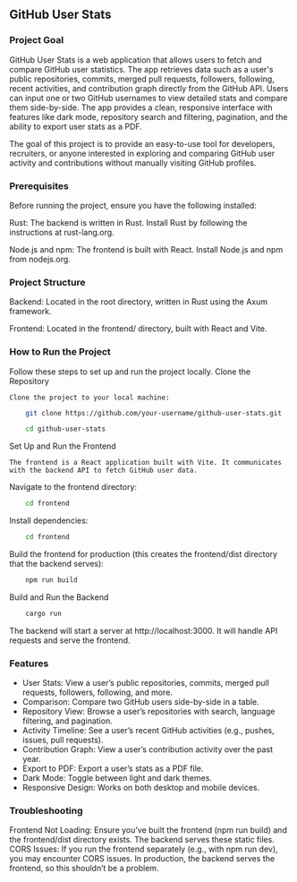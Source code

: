 ## GitHub User Stats

### Project Goal

GitHub User Stats is a web application that allows users to fetch and compare GitHub user statistics. The app retrieves data such as a user's public repositories, commits, merged pull requests, followers, following, recent activities, and contribution graph directly from the GitHub API. Users can input one or two GitHub usernames to view detailed stats and compare them side-by-side. The app provides a clean, responsive interface with features like dark mode, repository search and filtering, pagination, and the ability to export user stats as a PDF.

The goal of this project is to provide an easy-to-use tool for developers, recruiters, or anyone interested in exploring and comparing GitHub user activity and contributions without manually visiting GitHub profiles.

### Prerequisites

Before running the project, ensure you have the following installed:

Rust: The backend is written in Rust. Install Rust by following the instructions at rust-lang.org.

Node.js and npm: The frontend is built with React. Install Node.js and npm from nodejs.org.

### Project Structure
Backend: Located in the root directory, written in Rust using the Axum framework.

Frontend: Located in the frontend/ directory, built with React and Vite.

### How to Run the Project
Follow these steps to set up and run the project locally.
 Clone the Repository

    Clone the project to your local machine:

```bash
    git clone https://github.com/your-username/github-user-stats.git

    cd github-user-stats
```
 Set Up and Run the Frontend

    The frontend is a React application built with Vite. It communicates with the backend API to fetch GitHub user data.

 Navigate to the frontend directory:
```bash
    cd frontend
```

 Install dependencies:
```bash
    cd frontend
```

 Build the frontend for production (this creates the frontend/dist directory that the backend serves):
```bash
    npm run build
```
 Build and Run the Backend
```bash
    cargo run
```
The backend will start a server at http://localhost:3000. It will handle API requests and serve the frontend.




### Features
- User Stats: View a user’s public repositories, commits, merged pull requests, followers, following, and more.
- Comparison: Compare two GitHub users side-by-side in a table.
- Repository View: Browse a user’s repositories with search, language filtering, and pagination.
- Activity Timeline: See a user’s recent GitHub activities (e.g., pushes, issues, pull requests).
- Contribution Graph: View a user’s contribution activity over the past year.
- Export to PDF: Export a user’s stats as a PDF file.
- Dark Mode: Toggle between light and dark themes.
- Responsive Design: Works on both desktop and mobile devices.

### Troubleshooting

Frontend Not Loading: Ensure you’ve built the frontend (npm run build) and the frontend/dist directory exists. The backend serves these static files.
CORS Issues: If you run the frontend separately (e.g., with npm run dev), you may encounter CORS issues. In production, the backend serves the frontend, so this shouldn’t be a problem.